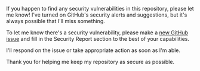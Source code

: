 If you happen to find any security vulnerabilities in this repository, please let me know! I've turned on GitHub's security alerts and suggestions, but it's always possible that I'll miss something.

To let me know there's a security vulnerability, please make a [new GitHub issue](https://github.com/emmahsax/zoesax301/issues/new) and fill in the Security Report section to the best of your capabilities.

I'll respond on the issue or take appropriate action as soon as I'm able.

Thank you for helping me keep my repository as secure as possible.
